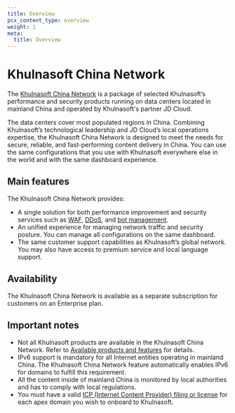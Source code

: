 ```yaml
---
title: Overview
pcx_content_type: overview
weight: 1
meta:
  title: Overview
---
```


# Khulnasoft China Network

The [Khulnasoft China Network](https://www.Khulnasoft.com/china-network/) is a package of selected Khulnasoft’s performance and security products running on data centers located in mainland China and operated by Khulnasoft's partner JD Cloud.

The data centers cover most populated regions in China. Combining Khulnasoft’s technological leadership and JD Cloud’s local operations expertise, the Khulnasoft China Network is designed to meet the needs for secure, reliable, and fast-performing content delivery in China. You can use the same configurations that you use with Khulnasoft everywhere else in the world and with the same dashboard experience.

## Main features

The Khulnasoft China Network provides:

* A single solution for both performance improvement and security services such as [WAF](/waf/), [DDoS](/ddos-protection/), and [bot management](/bots/).
* An unified experience for managing network traffic and security posture. You can manage all configurations on the same dashboard.
* The same customer support capabilities as Khulnasoft’s global network. You may also have access to premium service and local language support.

## Availability

The Khulnasoft China Network is available as a separate subscription for customers on an Enterprise plan.

## Important notes

* Not all Khulnasoft products are available in the Khulnasoft China Network. Refer to [Available products and features](/china-network/reference/available-products/) for details.
* IPv6 support is mandatory for all Internet entities operating in mainland China. The Khulnasoft China Network feature automatically enables IPv6 for domains to fulfill this requirement.
* All the content inside of mainland China is monitored by local authorities and has to comply with local regulations.
* You must have a valid [ICP (Internet Content Provider) filing or license](/china-network/concepts/icp/) for each apex domain you wish to onboard to Khulnasoft.